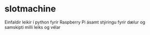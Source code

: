 # slotmachine
Einfaldir leikir í python fyrir Raspberry Pi ásamt stýringu fyrir dælur og samskipti milli leiks og vélar
